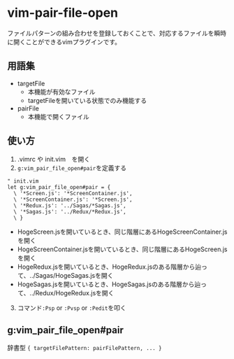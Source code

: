 # vim-pair-file-open
ファイルパターンの組み合わせを登録しておくことで、対応するファイルを瞬時に開くことができるvimプラグインです。

## 用語集
* targetFile
  * 本機能が有効なファイル
  * targetFileを開いている状態でのみ機能する
* pairFile
  * 本機能で開くファイル

## 使い方
1. .vimrc や init.vim　を開く
2. ```g:vim_pair_file_open#pair```を定義する

```
" init.vim
let g:vim_pair_file_open#pair = {
  \ '*Screen.js': '*ScreenContainer.js',
  \ '*ScreenContainer.js': '*Screen.js',
  \ '*Redux.js': '../Sagas/*Sagas.js',
  \ '*Sagas.js': '../Redux/*Redux.js',
  \ }
```
* HogeScreen.jsを開いているとき、同じ階層にあるHogeScreenContainer.jsを開く
* HogeScreenContainer.jsを開いているとき、同じ階層にあるHogeScreen.jsを開く
* HogeRedux.jsを開いているとき、HogeRedux.jsのある階層から辿って、../Sagas/HogeSagas.jsを開く
* HogeSagas.jsを開いているとき、HogeSagas.jsのある階層から辿って、../Redux/HogeRedux.jsを開く

3. コマンド```:Psp``` or ```:Pvsp``` or ```:Pedit```を叩く

## g:vim_pair_file_open#pair
辞書型
```{ targetFilePattern: pairFilePattern, ... }```
